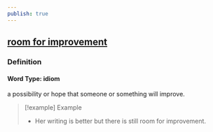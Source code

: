 ```yaml
---
publish: true
---
```


## [room for improvement](https://dictionary.cambridge.org/dictionary/english/room-for-improvement)

### Definition
#### Word Type: idiom
a possibility or hope that someone or something will improve.

>[!example] Example
> - Her writing is better but there is still room for improvement.
